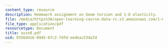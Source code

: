 ```yaml
---
content_type: resource
description: Homework assignment on beam torsion and 1-D elasticity.
file: /media/https%3A/open-learning-course-data-rc.s3.amazonaws.com/1-050-engineering-mechanics-i-fall-2007/0356dd1609456fc27dfdeedeac534a7d_assn8.pdf
file_type: application/pdf
resourcetype: Document
title: assn8.pdf
uid: 0356dd16-0945-6fc2-7dfd-eedeac534a7d
---
```

